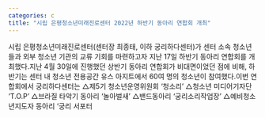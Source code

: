 ```yaml
---
categories: c
title: "시립 은평청소년미래진로센터 2022년 하반기 동아리 연합회 개최"
---
```

시립 은평청소년미래진로센터(센터장 최종태, 이하 궁리하다센터)가 센터 소속 청소년들과 외부 청소년 기관의 교류 기회를 마련하고자 지난 17일 하반기 동아리 연합회를 개최했다.지난 4월 30일에 진행했던 상반기 동아리 연합회가 비대면이었던 점에 비해, 하반기는 센터 내 청소년 전용공간 유스 아지트에서 60여 명의 청소년이 참여했다.이번 연합회에서 궁리하다센터는 △제5기 청소년운영위원회 ‘청소리’ △청소년 미디어기자단 ‘T.O.P’ △브라질 타악기 동아리 ‘놀아벌새’ △밴드동아리 ‘궁리소리작업장’ △예비청소년지도자 동아리 ‘궁리 서포터